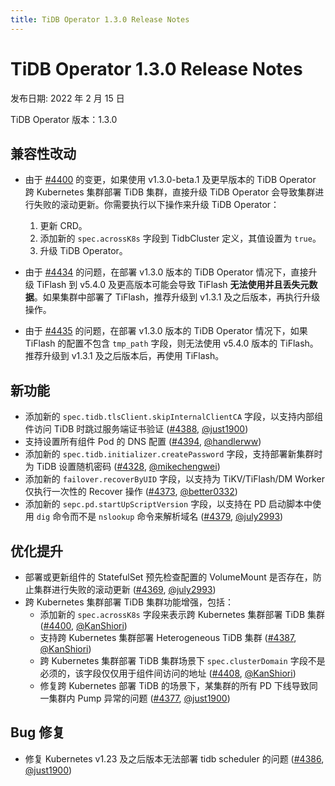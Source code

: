 ```yaml
---
title: TiDB Operator 1.3.0 Release Notes
---
```


# TiDB Operator 1.3.0 Release Notes

发布日期: 2022 年 2 月 15 日

TiDB Operator 版本：1.3.0

## 兼容性改动

- 由于 [#4400](https://github.com/pingcap/tidb-operator/pull/4400) 的变更，如果使用 v1.3.0-beta.1 及更早版本的 TiDB Operator 跨 Kubernetes 集群部署 TiDB 集群，直接升级 TiDB Operator 会导致集群进行失败的滚动更新。你需要执行以下操作来升级 TiDB Operator：
    1. 更新 CRD。
    2. 添加新的 `spec.acrossK8s` 字段到 TidbCluster 定义，其值设置为 `true`。
    3. 升级 TiDB Operator。

- 由于 [#4434](https://github.com/pingcap/tidb-operator/pull/4434) 的问题，在部署 v1.3.0 版本的 TiDB Operator 情况下，直接升级 TiFlash 到 v5.4.0 及更高版本可能会导致 TiFlash **无法使用并且丢失元数据**。如果集群中部署了 TiFlash，推荐升级到 v1.3.1 及之后版本，再执行升级操作。

- 由于 [#4435](https://github.com/pingcap/tidb-operator/pull/4435) 的问题，在部署 v1.3.0 版本的 TiDB Operator 情况下，如果 TiFlash 的配置不包含 `tmp_path` 字段，则无法使用 v5.4.0 版本的 TiFlash。推荐升级到 v1.3.1 及之后版本后，再使用 TiFlash。

## 新功能

- 添加新的 `spec.tidb.tlsClient.skipInternalClientCA` 字段，以支持内部组件访问 TiDB 时跳过服务端证书验证 ([#4388](https://github.com/pingcap/tidb-operator/pull/4388), [@just1900](https://github.com/just1900))
- 支持设置所有组件 Pod 的 DNS 配置 ([#4394](https://github.com/pingcap/tidb-operator/pull/4394), [@handlerww](https://github.com/handlerww))
- 添加新的 `spec.tidb.initializer.createPassword` 字段，支持部署新集群时为 TiDB 设置随机密码 ([#4328](https://github.com/pingcap/tidb-operator/pull/4328), [@mikechengwei](https://github.com/mikechengwei))
- 添加新的 `failover.recoverByUID` 字段，以支持为 TiKV/TiFlash/DM Worker 仅执行一次性的 Recover 操作 ([#4373](https://github.com/pingcap/tidb-operator/pull/4373), [@better0332](https://github.com/better0332))
- 添加新的 `sepc.pd.startUpScriptVersion` 字段，以支持在 PD 启动脚本中使用 `dig` 命令而不是 `nslookup` 命令来解析域名 ([#4379](https://github.com/pingcap/tidb-operator/pull/4379), [@july2993](https://github.com/july2993))

## 优化提升

- 部署或更新组件的 StatefulSet 预先检查配置的 VolumeMount 是否存在，防止集群进行失败的滚动更新 ([#4369](https://github.com/pingcap/tidb-operator/pull/4369), [@july2993](https://github.com/july2993))
- 跨 Kubernetes 集群部署 TiDB 集群功能增强，包括：
    - 添加新的 `spec.acrossK8s` 字段来表示跨 Kubernetes 集群部署 TiDB 集群 ([#4400](https://github.com/pingcap/tidb-operator/pull/4400), [@KanShiori](https://github.com/KanShiori))
    - 支持跨 Kubernetes 集群部署 Heterogeneous TiDB 集群 ([#4387](https://github.com/pingcap/tidb-operator/pull/4387), [@KanShiori](https://github.com/KanShiori))
    - 跨 Kubernetes 集群部署 TiDB 集群场景下 `spec.clusterDomain` 字段不是必须的，该字段仅仅用于组件间访问的地址 ([#4408](https://github.com/pingcap/tidb-operator/pull/4408), [@KanShiori](https://github.com/KanShiori))
    - 修复跨 Kubernetes 部署 TiDB 的场景下，某集群的所有 PD 下线导致同一集群内 Pump 异常的问题 ([#4377](https://github.com/pingcap/tidb-operator/pull/4377), [@just1900](https://github.com/just1900))

## Bug 修复

- 修复 Kubernetes v1.23 及之后版本无法部署 tidb scheduler 的问题 ([#4386](https://github.com/pingcap/tidb-operator/pull/4386), [@just1900](https://github.com/just1900))
